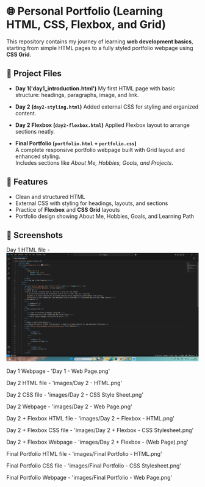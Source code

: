 # 🌐 Personal Portfolio (Learning HTML, CSS, Flexbox, and Grid)
This repository contains my journey of learning **web development basics**, starting from simple HTML pages to a fully styled portfolio webpage using **CSS Grid**.  

## 📂 Project Files

- **Day 1('day1_introduction.html')**
  My first HTML page with basic structure: headings, paragraphs, image, and link.  

- **Day 2 (`day2-styling.html`)**
  Added external CSS for styling and organized content.  

- **Day 2 Flexbox (`day2-flexbox.html`)**
  Applied Flexbox layout to arrange sections neatly.  

- **Final Portfolio (`portfolio.html` + `portfolio.css`)**  
  A complete responsive portfolio webpage built with Grid layout and enhanced styling.  
  Includes sections like *About Me, Hobbies, Goals, and Projects*.  


## 🎯 Features
- Clean and structured HTML  
- External CSS with styling for headings, layouts, and sections  
- Practice of **Flexbox** and **CSS Grid** layouts  
- Portfolio design showing About Me, Hobbies, Goals, and Learning Path  


## 📸 Screenshots

Day 1 HTML file - ![Day 1 HTML](Day%201%20-%20HTML.png)

Day 1 Webpage - 'Day 1 - Web Page.png'

Day 2 HTML file - 'images/Day 2 - HTML.png'

Day 2 CSS file - 'images/Day 2 - CSS Style Sheet.png'

Day 2 Webpage - 'images/Day 2 - Web Page.png'

Day 2 + Flexbox HTML file - 'images/Day 2 + Flexbox - HTML.png'

Day 2 + Flexbox CSS file - 'images/Day 2 + Flexbox - CSS Stylesheet.png'

Day 2 + Flexbox Webpage - 'images/Day 2 + Flexbox - (Web Page).png'

Final Portfolio HTML file - 'images/Final Portfolio - HTML.png'

Final Portfolio CSS file - 'images/Final Portfolio - CSS Stylesheet.png'

Final Portfolio Webpage - 'images/Final Portfolio - Web Page.png'



